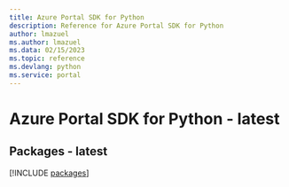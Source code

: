 ```yaml
---
title: Azure Portal SDK for Python
description: Reference for Azure Portal SDK for Python
author: lmazuel
ms.author: lmazuel
ms.data: 02/15/2023
ms.topic: reference
ms.devlang: python
ms.service: portal
---
```

# Azure Portal SDK for Python - latest
## Packages - latest
[!INCLUDE [packages](portal-index.md)]